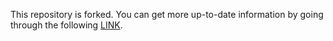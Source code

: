 This repository is forked.
You can get more up-to-date information by going through the following [LINK](https://github.com/OckJuYong/pom-front-end-).
